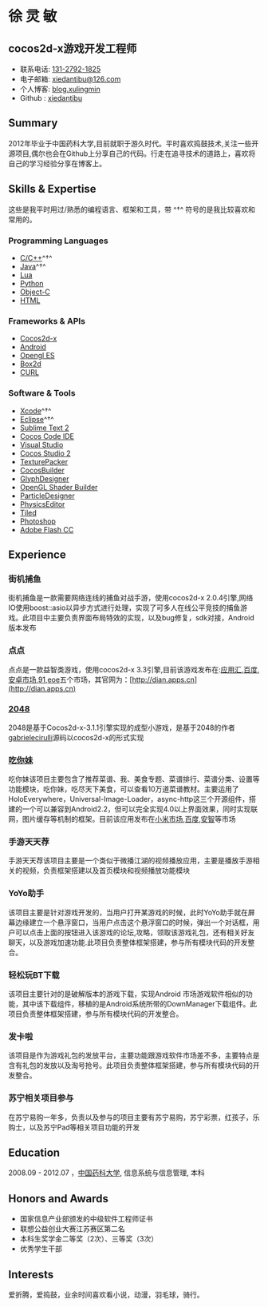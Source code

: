 徐 灵 敏
=============

cocos2d-x游戏开发工程师
-----------------------

- 联系电话: [131-2792-1825](tel://131-2792-1825)
- 电子邮箱: <xiedantibu@126.com>
- 个人博客: [blog.xulingmin](http://blog.xulingmin.com)
- Github : [xiedantibu](http://github.com/xiedantibu)


Summary
-------

2012年毕业于中国药科大学,目前就职于游久时代。平时喜欢捣鼓技术,关注一些开源项目,偶尔也会在Github上分享自己的代码。行走在追寻技术的道路上，喜欢将自己的学习经验分享在博客上。


Skills & Expertise
------------------
这些是我平时用过/熟悉的编程语言、框架和工具，带 ^†^ 符号的是我比较喜欢和常用的。

### Programming Languages

- [C/C++]()^†^
- [Java]()^†^
- [Lua]()
- [Python]()
- [Object-C]()
- [HTML]()

### Frameworks & APIs

-	[Cocos2d-x](http://cn.cocos2d-x.org/)
-	[Android](http://wear.techbrood.com/guide/index.html)
-	[Opengl ES]()
-	[Box2d]()
-	[CURL](http://curl.haxx.se/)

### Software & Tools

-	[Xcode]()^†^
-	[Eclipse]()^†^
-	[Sublime Text 2]()
-	[Cocos Code IDE]()
-	[Visual Studio]()
-	[Cocos Studio 2]()
-	[TexturePacker]()
-	[CocosBuilder]()
-	[GlyphDesigner]()
-	[OpenGL Shader Builder]()
-	[ParticleDesigner]()
-	[PhysicsEditor]()
-	[Tiled]()
-	[Photoshop]()
-	[Adobe Flash CC]()


Experience
-------------

###	**街机捕鱼**
街机捕鱼是一款需要网络连线的捕鱼对战手游，使用cocos2d-x 2.0.4引擎,网络IO使用boost::asio以异步方式进行处理，实现了可多人在线公平竞技的捕鱼游戏。此项目中主要负责界面布局特效的实现，以及bug修复，sdk对接，Android版本发布  

###	**点点**
点点是一款益智类游戏，使用cocos2d-x 3.3引擎,目前该游戏发布在:[应用汇](http://www.appchina.com/app/com.xlm.pushdice),[百度](http://shouji.baidu.com/game/item?docid=7331179&from=as),[安卓市场](http://apk.hiapk.com/appinfo/com.xlm.pushdice/1),[91](http://apk.91.com/Soft/Android/com.xlm.pushdice-1-1.0.0.html),[eoe](http://www.eoemarket.com/game/381906.html)五个市场，其官网为：[http://dian.apps.cn](http://dian.apps.cn)

###	**[2048](https://github.com/xiedantibu/2048-cocos2d-x-3.1.1)**
2048是基于Cocos2d-x-3.1.1引擎实现的成型小游戏，是基于2048的作者[gabrielecirulli](https://github.com/gabrielecirulli/2048)源码以cocos2d-x的形式实现

### **[吃你妹](https://github.com/xiedantibu/chinimei)**  
吃你妹该项目主要包含了推荐菜谱、我、美食专题、菜谱排行、菜谱分类、设置等功能模块，吃你妹，吃尽天下美食，可以查看10万道菜谱教材。主要运用了HoloEverywhere，Universal-Image-Loader，async-http这三个开源组件，搭建的一个可以兼容到Android2.2，但可以完全实现4.0以上界面效果，同时实现联网，图片缓存等机制的框架。目前该应用发布在[小米市场](http://app.xiaomi.com/detail/27141),[百度](http://as.baidu.com/a/item?docid=2719072&pre=web_am_se),[安智](http://www.anzhi.com/soft_738248.html)等市场

###	**手游天天荐**
手游天天荐该项目主要是一个类似于微播江湖的视频播放应用，主要是播放手游相关的视频，负责框架搭建以及首页模块和视频播放功能模块

###	**YoYo助手**
该项目主要是针对游戏开发的，当用户打开某游戏的时候，此时YoYo助手就在屏幕边缘建立一个悬浮窗口，当用户点击这个悬浮窗口的时候，弹出一个对话框，用户可以点击上面的按钮进入该游戏的论坛,攻略，领取该游戏礼包，还有相关好友聊天，以及游戏加速功能.此项目负责整体框架搭建，参与所有模块代码的开发整合。

###	**轻松玩BT下载**
该项目主要针对的是破解版本的游戏下载，实现Android 市场游戏软件相似的功能，其中该下载组件，移植的是Android系统所带的DownManager下载组件。此项目负责整体框架搭建，参与所有模块代码的开发整合。

### **发卡啦**
该项目是作为游戏礼包的发放平台，主要功能跟游戏软件市场差不多，主要特点是含有礼包的发放以及淘号抢号。此项目负责整体框架搭建，参与所有模块代码的开发整合。

### **苏宁相关项目参与**
在苏宁易购一年多，负责以及参与的项目主要有苏宁易购，苏宁彩票，红孩子，乐购士，以及苏宁Pad等相关项目功能的开发

Education
---------
2008.09 - 2012.07 ，[中国药科大学](http://www.cpu.edu.cn/), 信息系统与信息管理, 本科

Honors and Awards
-----------------

-	国家信息产业部颁发的中级软件工程师证书
-	联想公益创业大赛江苏赛区第二名
-	本科生奖学金二等奖（2次）、三等奖（3次）
-	优秀学生干部

Interests
---------

爱折腾，爱捣鼓，业余时间喜欢看小说，动漫，羽毛球，骑行。

